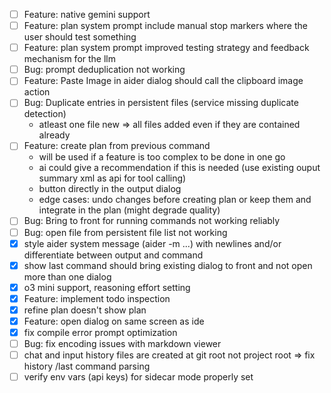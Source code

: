 - [ ] Feature: native gemini support
- [ ] Feature: plan system prompt include manual stop markers where the user should test something
- [ ] Feature: plan system prompt improved testing strategy and feedback mechanism for the llm
- [ ] Bug: prompt deduplication not working
- [ ] Feature: Paste Image in aider dialog should call the clipboard image action
- [ ] Bug: Duplicate entries in persistent files (service missing duplicate detection)
  - atleast one file new => all files added even if they are contained already
- [ ] Feature: create plan from previous command 
  - will be used if a feature is too complex to be done in one go
  - ai could give a recommendation if this is needed (use existing ouput summary xml as api for tool calling)
  - button directly in the output dialog
  - edge cases: undo changes before creating plan or keep them and integrate in the plan (might degrade quality)
- [ ] Bug: Bring to front for running commands not working reliably
- [ ] Bug: open file from persistent file list not working
- [x] style aider system message (aider -m ...) with newlines and/or differentiate between output and command
- [x] show last command should bring existing dialog to front and not open more than one dialog
- [x] o3 mini support, reasoning effort setting
- [x] Feature: implement todo inspection
- [x] refine plan doesn't show plan
- [x] Feature: open dialog on same screen as ide
- [x] fix compile error prompt optimization
- [ ] Bug: fix encoding issues with markdown viewer
- [ ] chat and input history files are created at git root not project root => fix history /last command parsing
- [ ] verify env vars (api keys) for sidecar mode properly set